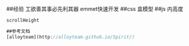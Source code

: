 ##经验
工欲善其事必先利其器
emmet快速开发
##css
盒模型
##js
内高度
```js
scrollHeight

##参考文档
[alloyteam](http://alloyteam.github.io/Spirit/)
